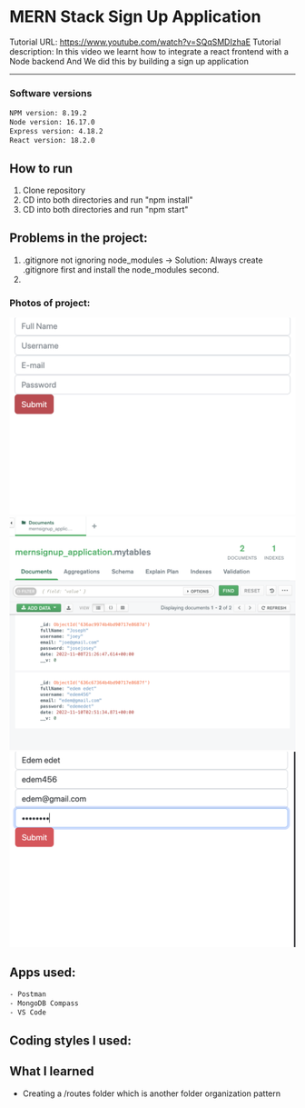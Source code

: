 # MERN Stack Sign Up Application

Tutorial URL: https://www.youtube.com/watch?v=SQqSMDIzhaE
Tutorial description: In this video we learnt how to integrate a react frontend with a Node backend
And We did this by building a sign up application

___________

### Software versions
	NPM version: 8.19.2
	Node version: 16.17.0 
	Express version: 4.18.2
	React version: 18.2.0

## How to run 
1. Clone repository
2. CD into both directories and run "npm install"
3. CD into both directories and run "npm start"


## Problems in the project:
1. .gitignore not ignoring node_modules 
    -> Solution: Always create .gitignore first and install the node_modules second.
2.
	

### Photos of project:
![](images/mern_photo1.png)
![](images/mern_photo2.png)
![](images/mern_photo3.png)

## Apps used:
	- Postman 
    - MongoDB Compass
    - VS Code 
## Coding styles I used:

## What I learned
- Creating a /routes folder which is another folder organization pattern